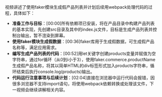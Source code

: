 

视频讲述了使用faker模块生成假产品列表并计划后续用webpack处理代码的过程，具体如下：
- **准备工作与目标**：[00:00]所有依赖项已安装，将在产品目录中构建产品列表的基本实现，先创建src目录及其中的index.js文件，目标是生成产品列表并控制台输出，暂不渲染到屏幕。
- **使用faker模块生成假数据**：[00:36]faker库用于生成假数据，可生成假产品名称等，满足应用需求。
- **编写生成产品列表的代码**：[00:52]用let关键字创建products变量并赋值为空字符串，通过for循环（从0到i小于3），使用faker.commerce.productName生成假产品名称，将其以简单HTML的div标签形式加入products字符串，循环结束后执行console.log(products)输出。
- **代码运行注意事项与后续计划**：[02:04]直接在浏览器中运行代码会报错，因很多浏览器不支持import语句，将使用webpack依赖转换或处理该文件，下一视频会继续讲解相关内容。